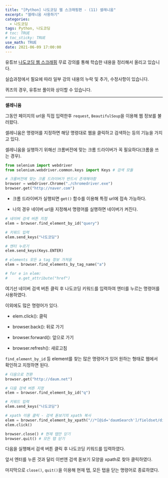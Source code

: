 ```yaml
---
title: "[Python] 나도코딩 웹 스크래핑편 - (11) 셀레니움"
excerpt: "셀레니움 사용하기"
categories: 
  - 나도코딩
tags: Python, 나도코딩
# toc: TRUE
# toc_sticky: TRUE
use_math: TRUE
date: 2021-06-09 17:00:00
---
```


유튜브 [나도코딩 웹 스크래핑](https://www.youtube.com/watch?v=yQ20jZwDjTE&t=17499s) 무료 강의를 통해 학습한 내용을 정리해서 올리고 있습니다.

실습과정에서 필요에 따라 일부 강의 내용의 누락 및 추가, 수정사항이 있습니다.

퀴즈의 경우, 유튜브 풀이와 상이할 수 있습니다.

---


**셀레니움**

그동안 페이지의 url을 직접 입력한후 `request`, `BeautifulSoup`을 이용해 웹 정보를 불러왔다.

셀레니움은 명령어를 지정하면 해당 명령대로 웹을 클릭하고 검색하는 등의 기능을 가지고 있다.

셀레니움을 실행하기 위해선 크롬버전에 맞는 크롬 드라이버가 꼭 필요하다(크롬을 쓰는 경우).


```python
from selenium import webdriver
from selenium.webdriver.common.keys import Keys # 검색 모듈

# 크롬버전에 맞는 크롬 드라이버가 반드시 존재해야함
browser = webdriver.Chrome("./chromedriver.exe")
browser.get("http://naver.com")
```

- 크롬 드라이버가 실행되면 `get()` 함수를 이용해 특정 url에 접속 가능하다.


- 나의 경우 네이버 url을 지정해서 명령어를 실행하면 네이버가 켜진다.


```python
# 네이버 검색 버튼 지정
elem = browser.find_element_by_id("query")

# 키워드 입력
elem.send_keys("나도코딩")

# 엔터 누르기
elem.send_keys(Keys.ENTER)

# elements 모든 a tag 정보 가져옴
elem = browser.find_elements_by_tag_name("a")

# for e in elem:
#     e.get_attribute("href")
```

여기선 네이버 검색 버튼 클릭 후 나도코딩 키워드를 입력하여 엔터를 누르는 명령어를 사용하였다.

이외에도 많은 명령어가 있다.

- elem.click(): 클릭


- browser.back(): 뒤로 가기


- browser.forward(): 앞으로 가기


- browser.refresh(): 새로고침

`find_element_by_id` 등 element를 찾는 많은 명령어가 있어 원하는 형태로 웹에서 확인하고 지정하면 된다.


```python
# 다음으로 전환
browser.get("http://daum.net")

# 다음 검색 버튼 지정
elem = browser.find_element_by_id("q")

# 키워드 입력
elem.send_keys("나도코딩")

# xpath 이용 클릭 - 검색 돋보기의 xpath 복사
elem = browser.find_element_by_xpath("//*[@id='daumSearch']/fieldset/div/div/button[2]")
elem.click()

browser.close() # 현재 탭만 닫기
browser.quit() # 모든 탭 닫기
```

다음을 실행해서 검색 버튼 클릭 후 나도코딩 키워드를 입력하였다.

앞서 엔터를 누른 것과 달리 이번엔 검색 돋보기 모양을 xpath로 찾아 클릭하였다.

마지막으로 `close()`, `quit()`을 이용해 현재 탭, 모든 탭을 닫는 명령어로 종료하였다.
